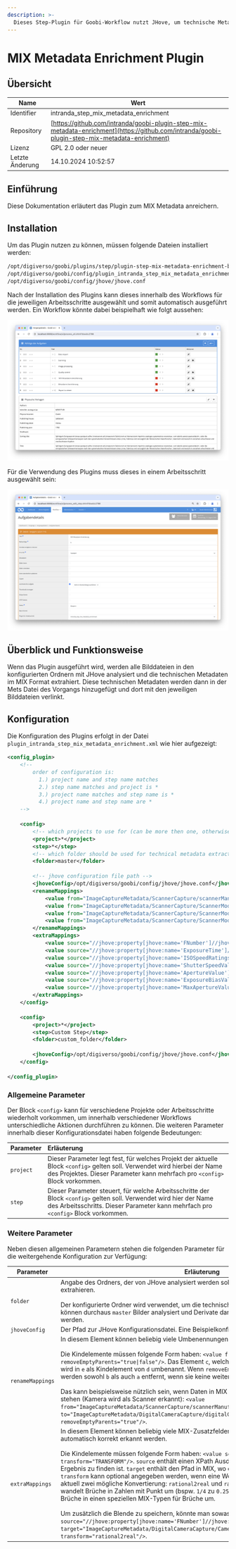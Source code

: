 ```yaml
---
description: >-
  Dieses Step-Plugin für Goobi-Workflow nutzt JHove, um technische Metadaten aus Dateien zu extrahieren und die Ergebnisse in der METS-Datei eines Goobi-Vorgangs zu speichern.
---
```


# MIX Metadata Enrichment Plugin

## Übersicht

Name                     | Wert
-------------------------|-----------
Identifier               | intranda_step_mix_metadata_enrichment
Repository               | [https://github.com/intranda/goobi-plugin-step-mix-metadata-enrichment](https://github.com/intranda/goobi-plugin-step-mix-metadata-enrichment)
Lizenz              | GPL 2.0 oder neuer 
Letzte Änderung    | 14.10.2024 10:52:57


## Einführung
Diese Dokumentation erläutert das Plugin zum MIX Metadata anreichern.

## Installation
Um das Plugin nutzen zu können, müssen folgende Dateien installiert werden:

```bash
/opt/digiverso/goobi/plugins/step/plugin-step-mix-metadata-enrichment-base.jar
/opt/digiverso/goobi/config/plugin_intranda_step_mix_metadata_enrichment.xml
/opt/digiverso/goobi/config/jhove/jhove.conf
```

Nach der Installation des Plugins kann dieses innerhalb des Workflows für die jeweiligen Arbeitsschritte ausgewählt und somit automatisch ausgeführt werden. Ein Workflow könnte dabei beispielhaft wie folgt aussehen:

![Beispielhafter Aufbau eines Workflows](images/goobi-plugin-step-mix-metadata-enrichment_screen1_de.png)

Für die Verwendung des Plugins muss dieses in einem Arbeitsschritt ausgewählt sein:

![Konfiguration des Arbeitsschritts für die Nutzung des Plugins](images/goobi-plugin-step-mix-metadata-enrichment_screen2_de.png)


## Überblick und Funktionsweise
Wenn das Plugin ausgeführt wird, werden alle Bilddateien in den konfigurierten Ordnern mit JHove analysiert und die technischen Metadaten im MIX Format extrahiert.
Diese technischen Metadaten werden dann in der Mets Datei des Vorgangs hinzugefügt und dort mit den jeweiligen Bilddateien verlinkt.


## Konfiguration
Die Konfiguration des Plugins erfolgt in der Datei `plugin_intranda_step_mix_metadata_enrichment.xml` wie hier aufgezeigt:

```xml
<config_plugin>
    <!--
        order of configuration is:
          1.) project name and step name matches
          2.) step name matches and project is *
          3.) project name matches and step name is *
          4.) project name and step name are *
	-->

    <config>
        <!-- which projects to use for (can be more then one, otherwise use *) -->
        <project>*</project>
        <step>*</step>
        <!-- which folder should be used for technical metadata extraction (results are also saved to derivatives in mets) -->
        <folder>master</folder>

        <!-- jhove configuration file path -->
        <jhoveConfig>/opt/digiverso/goobi/config/jhove/jhove.conf</jhoveConfig>
        <renameMappings>
            <value from="ImageCaptureMetadata/ScannerCapture/scannerManufacturer" to="ImageCaptureMetadata/DigitalCameraCapture/digitalCameraManufacturer" removeEmptyParents="true"/>
            <value from="ImageCaptureMetadata/ScannerCapture/ScannerModel/scannerModelName" to="ImageCaptureMetadata/DigitalCameraCapture/DigitalCameraModel/digitalCameraModelName" removeEmptyParents="true"/>
            <value from="ImageCaptureMetadata/ScannerCapture/ScannerModel/scannerModelNumber" to="ImageCaptureMetadata/DigitalCameraCapture/DigitalCameraModel/digitalCameraModelNumber" removeEmptyParents="true"/>
            <value from="ImageCaptureMetadata/ScannerCapture/ScannerModel/scannerModelSerialNo" to="ImageCaptureMetadata/DigitalCameraCapture/DigitalCameraModel/digitalCameraModelSerialNo" removeEmptyParents="true"/>
        </renameMappings>
        <extraMappings>
            <value source="//jhove:property[jhove:name='FNumber']//jhove:value[1]" target="ImageCaptureMetadata/DigitalCameraCapture/CameraCaptureSettings/ImageData/fNumber" transform="rational2real"/>
            <value source="//jhove:property[jhove:name='ExposureTime']//jhove:value[1]" target="ImageCaptureMetadata/DigitalCameraCapture/CameraCaptureSettings/ImageData/exposureTime" transform="rational2real"/>
            <value source="//jhove:property[jhove:name='ISOSpeedRatings']//jhove:value[1]" target="ImageCaptureMetadata/DigitalCameraCapture/CameraCaptureSettings/ImageData/isoSpeedRatings"/>
            <value source="//jhove:property[jhove:name='ShutterSpeedValue']//jhove:value[1]" target="ImageCaptureMetadata/DigitalCameraCapture/CameraCaptureSettings/ImageData/shutterSpeedValue" transform="rational2rationalType"/>
            <value source="//jhove:property[jhove:name='ApertureValue']//jhove:value[1]" target="ImageCaptureMetadata/DigitalCameraCapture/CameraCaptureSettings/ImageData/apertureValue" transform="rational2rationalType"/>
            <value source="//jhove:property[jhove:name='ExposureBiasValue']//jhove:value[1]" target="ImageCaptureMetadata/DigitalCameraCapture/CameraCaptureSettings/ImageData/exposureBiasValue" transform="rational2rationalType"/>
            <value source="//jhove:property[jhove:name='MaxApertureValue']//jhove:value[1]" target="ImageCaptureMetadata/DigitalCameraCapture/CameraCaptureSettings/ImageData/maxApertureValue" transform="rational2rationalType"/>
        </extraMappings>
    </config>

    <config>
        <project>*</project>
        <step>Custom Step</step>
        <folder>custom_folder</folder>

        <jhoveConfig>/opt/digiverso/goobi/config/jhove/jhove.conf</jhoveConfig>
    </config>

</config_plugin>

```

### Allgemeine Parameter 
Der Block `<config>` kann für verschiedene Projekte oder Arbeitsschritte wiederholt vorkommen, um innerhalb verschiedener Workflows unterschiedliche Aktionen durchführen zu können. Die weiteren Parameter innerhalb dieser Konfigurationsdatei haben folgende Bedeutungen: 

| Parameter | Erläuterung | 
| :-------- | :---------- | 
| `project` | Dieser Parameter legt fest, für welches Projekt der aktuelle Block `<config>` gelten soll. Verwendet wird hierbei der Name des Projektes. Dieser Parameter kann mehrfach pro `<config>` Block vorkommen. | 
| `step` | Dieser Parameter steuert, für welche Arbeitsschritte der Block `<config>` gelten soll. Verwendet wird hier der Name des Arbeitsschritts. Dieser Parameter kann mehrfach pro `<config>` Block vorkommen. | 


### Weitere Parameter 
Neben diesen allgemeinen Parametern stehen die folgenden Parameter für die weitergehende Konfiguration zur Verfügung: 


Parameter               | Erläuterung                                                                                                                                                                                                                                                                                                                                                                           
------------------------|---------------------------------------------------------------------------------------------------------------------------------------------------------------------------------------------------------------------------------------------------------------------------------------------------------------------------------------------------------------------------------------
`folder`                | Angabe des Ordners, der von JHove analysiert werden soll um technische Metadaten zu extrahieren. <br /><br />Der konfigurierte Ordner wird verwendet, um die technischen Metadaten in Mets zu speichern. Es können durchaus `master` Bilder analysiert und Derivate dann um technische Metadaten ergänzt werden.                                                                      
`jhoveConfig`           | Der Pfad zur JHove Konfigurationsdatei. Eine Beispielkonfiguration liegt dem Plugin bei.                                                                                                                                                                                                                                                                                              
`renameMappings`        | In diesem Element können beliebig viele Umbenennungen in MIX definiert werden.<br /><br />Die Kindelemente müssen folgende Form haben: `<value from="a/b/c" to="d/e" removeEmptyParents="true\|false"/>`. Das Element `c`, welches in MIX in der Hierarchie `a/b/c` steht, wird in `e` als Kindelement von `d` umbenannt. Wenn `removeEmptyParents` auf `true` gesetzt ist, werden sowohl `b` als auch `a` entfernt, wenn sie keine weiteren Kindelemente haben.<br /><br />Das kann beispielsweise nützlich sein, wenn Daten in MIX vorhersehbar in den falschen Feldern stehen (Kamera wird als Scanner erkannt): `<value from="ImageCaptureMetadata/ScannerCapture/scannerManufacturer" to="ImageCaptureMetadata/DigitalCameraCapture/digitalCameraManufacturer" removeEmptyParents="true"/>`. 
`extraMappings`         | In diesem Element können beliebig viele MIX-Zusatzfelder definiert werden, die von JHove nicht automatisch korrekt erkannt werden.<br /><br />Die Kindelemente müssen folgende Form haben: `<value source="//some/xpath" target="a/b/c" transform="TRANSFORM"/>`. `source` enthält einen XPath Ausdruck zu einem Wert, der im JHove Ergebnis zu finden ist. `target` enthält den Pfad in MIX, wo der Wert gespeichert werden soll. `transform` kann optional angegeben werden, wenn eine Wertkonvertierung erforderlich ist. Es gibt aktuell zwei mögliche Konvertierung: `rational2real` und `rational2rationalType`. `rational2real` wandelt Brüche in Zahlen mit Punkt um (bspw. `1/4` zu `0.25`). `rational2rationalType` wandelt Brüche in einen speziellen MIX-Typen für Brüche um.<br /><br />Um zusätzlich die Blende zu speichern, könnte man sowas konfigurieren: `<value source="//jhove:property[jhove:name='FNumber']//jhove:value[1]" target="ImageCaptureMetadata/DigitalCameraCapture/CameraCaptureSettings/ImageData/fNumber" transform="rational2real"/>`.